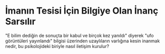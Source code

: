 # İmanın Tesisi İçin Bilgiye Olan İnanç Sarsılır

"E bilim dediğin de sonuçta bir kabul ve birçok kez yanıldı" diyerek "ufo görüntüleri yayınlandı" bilgisi üzerinden uzaylıların varlığına kesin inanmak nedir, bu psikolojideki biriyle nasıl iletişim kurulur?
